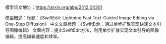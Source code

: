 模型论文地址：https://arxiv.org/abs/2412.04301

模型概述：标题：《SwiftEdit: Lightning Fast Text-Guided Image Editing via One-Step Diffusion》
中文文章标题：《SwiftEdit：通过单步扩散实现快速文本引导图像编辑》
文章内容：提出SwiftEdit方法，利用单步扩散实现文本引导的图像编辑，提高编辑速度和效率。
